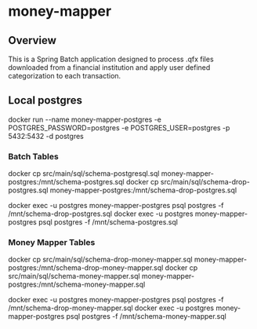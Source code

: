 # money-mapper

## Overview

This is a Spring Batch application designed to process .qfx files downloaded from a financial institution and apply user defined categorization to each transaction.

## Local postgres

docker run --name money-mapper-postgres -e POSTGRES_PASSWORD=postgres -e POSTGRES_USER=postgres -p 5432:5432 -d postgres

### Batch Tables

docker cp src/main/sql/schema-postgresql.sql money-mapper-postgres:/mnt/schema-postgres.sql
docker cp src/main/sql/schema-drop-postgres.sql money-mapper-postgres:/mnt/schema-drop-postgres.sql

docker exec -u postgres money-mapper-postgres psql postgres -f /mnt/schema-drop-postgres.sql
docker exec -u postgres money-mapper-postgres psql postgres -f /mnt/schema-postgres.sql

### Money Mapper Tables

docker cp src/main/sql/schema-drop-money-mapper.sql money-mapper-postgres:/mnt/schema-drop-money-mapper.sql
docker cp src/main/sql/schema-money-mapper.sql money-mapper-postgres:/mnt/schema-money-mapper.sql

docker exec -u postgres money-mapper-postgres psql postgres -f /mnt/schema-drop-money-mapper.sql
docker exec -u postgres money-mapper-postgres psql postgres -f /mnt/schema-money-mapper.sql

